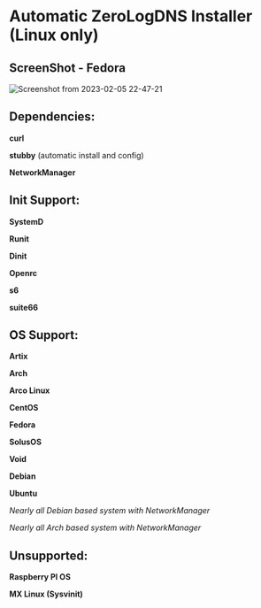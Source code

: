 # Automatic ZeroLogDNS Installer (Linux only)

## ScreenShot - Fedora

![Screenshot from 2023-02-05 22-47-21](https://user-images.githubusercontent.com/55440418/216847930-a869cc1b-236b-432a-b214-3a6a0f811df4.png)


## Dependencies:

**curl**

**stubby** (automatic install and config)

**NetworkManager**

## Init Support:

**SystemD**

**Runit**

**Dinit**

**Openrc**

**s6**

**suite66**

## OS Support:

**Artix**

**Arch**

**Arco Linux**

**CentOS**

**Fedora**

**SolusOS**

**Void**

**Debian**

**Ubuntu**

*Nearly all Debian based system with NetworkManager*

*Nearly all Arch based system with NetworkManager*

## Unsupported:

**Raspberry PI OS**

**MX Linux (Sysvinit)**
